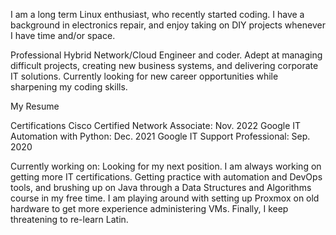 I am a long term Linux enthusiast, who recently started coding. I have a background in electronics repair, and enjoy taking on DIY projects whenever I have time and/or space.

Professional
Hybrid Network/Cloud Engineer and coder. Adept at managing difficult projects, creating new business systems, and delivering corporate IT solutions. Currently looking for new career opportunities while sharpening my coding skills.

My Resume

Certifications
Cisco Certified Network Associate: Nov. 2022
Google IT Automation with Python: Dec. 2021
Google IT Support Professional: Sep. 2020

Currently working on:
Looking for my next position. I am always working on getting more IT certifications. Getting practice with automation and DevOps tools, and brushing up on Java through a Data Structures and Algorithms course in my free time. I am playing around with setting up Proxmox on old hardware to get more experience administering VMs. Finally, I keep threatening to re-learn Latin.
